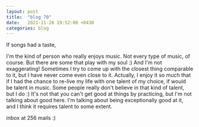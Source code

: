 ```yaml
---
layout: post
title:  "blog 70"
date:   2021-11-28 19:52:00 +0430
categories: blog
---
```


If songs had a taste,

I'm the kind of person who really enjoys music. Not every type of music, of course. But there are some that play with my soul :) And I'm not exaggerating! Sometimes I try to come up with the closest thing comparable to it, but I have never come even close to it. Actually, I enjoy it so much that if I had the chance to re-live my life with one talent of my choice, if would be talent in music. Some people really don't believe in that kind of talent, but I do :) It's not that you can't get good at things by practicing, but I'm not talking about good here. I'm talking about being exceptionally good at it, and I think it requires talent to some extent.

inbox at 256 mails :)

